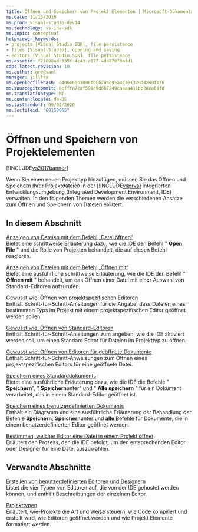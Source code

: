 ```yaml
---
title: Öffnen und Speichern von Projekt Elementen | Microsoft-Dokumentation
ms.date: 11/15/2016
ms.prod: visual-studio-dev14
ms.technology: vs-ide-sdk
ms.topic: conceptual
helpviewer_keywords:
- projects [Visual Studio SDK], file persistence
- files [Visual Studio], opening and saving
- editors [Visual Studio SDK], file persistence
ms.assetid: f71898ad-335f-4c43-a177-4da87078afd1
caps.latest.revision: 10
ms.author: gregvanl
manager: jillfra
ms.openlocfilehash: c406e66b1008f0bb2aad95a427e1329d4269f1f6
ms.sourcegitcommit: 6cfffa72af599a9d667249caaaa411bb28ea69fd
ms.translationtype: MT
ms.contentlocale: de-DE
ms.lasthandoff: 09/02/2020
ms.locfileid: "68158065"
---
```

# <a name="opening-and-saving-project-items"></a>Öffnen und Speichern von Projektelementen
[!INCLUDE[vs2017banner](../../includes/vs2017banner.md)]

Wenn Sie einen neuen Projekttyp hinzufügen, müssen Sie das Öffnen und Speichern Ihrer Projektdateien in der [!INCLUDE[vsprvs](../../includes/vsprvs-md.md)] integrierten Entwicklungsumgebung (Integrated Development Environment, IDE) verwalten. In den folgenden Themen werden die verschiedenen Ansätze zum Öffnen und Speichern von Dateien erörtert.  
  
## <a name="in-this-section"></a>In diesem Abschnitt  
 [Anzeigen von Dateien mit dem Befehl „Datei öffnen“](../../extensibility/internals/displaying-files-by-using-the-open-file-command.md)  
 Bietet eine schrittweise Erläuterung dazu, wie die IDE den Befehl " **Open File** " und die Rolle von Projekten behandelt, die auf diesen Befehl reagieren.  
  
 [Anzeigen von Dateien mit dem Befehl „Öffnen mit“](../../extensibility/internals/displaying-files-by-using-the-open-with-command.md)  
 Bietet eine ausführliche schrittweise Erläuterung, wie die IDE den Befehl " **Öffnen mit** " behandelt, um das Öffnen einer Datei mit einer Auswahl von Standard-Editoren aufzurufen.  
  
 [Gewusst wie: Öffnen von projektspezifischen Editoren](../../extensibility/how-to-open-project-specific-editors.md)  
 Enthält Schritt-für-Schritt-Anleitungen für die Angabe, dass Dateien eines bestimmten Typs im Projekt mit einem projektspezifischen Editor geöffnet werden sollen.  
  
 [Gewusst wie: Öffnen von Standard-Editoren](../../extensibility/how-to-open-standard-editors.md)  
 Enthält Schritt-für-Schritt-Anleitungen zum angeben, wie die IDE aktiviert werden soll, um einen Standard Editor für Dateien im Projekttyp zu öffnen.  
  
 [Gewusst wie: Öffnen von Editoren für geöffnete Dokumente](../../extensibility/how-to-open-editors-for-open-documents.md)  
 Enthält Schritt-für-Schritt-Anweisungen zum Öffnen eines projektspezifischen Editors für eine geöffnete Datei.  
  
 [Speichern eines Standarddokuments](../../extensibility/internals/saving-a-standard-document.md)  
 Bietet eine ausführliche Erläuterung dazu, wie die IDE die Befehle " **Speichern**", " **Speichern**unter" und " **Alle speichern** " für ein Dokument verarbeitet, das in einem Standard-Editor geöffnet ist.  
  
 [Speichern eines benutzerdefinierten Dokuments](../../extensibility/internals/saving-a-custom-document.md)  
 Enthält ein Diagramm und eine ausführliche Erläuterung der Behandlung der Befehle **Speichern**, **Speichern**unter und **alle** Befehle für Dokumente, die in einem benutzerdefinierten Editor geöffnet werden.  
  
 [Bestimmen, welcher Editor eine Datei in einem Projekt öffnet](../../extensibility/internals/determining-which-editor-opens-a-file-in-a-project.md)  
 Erläutert den Prozess, den die IDE befolgt, um den entsprechenden Editor oder Designer für eine Datei auszuwählen.  
  
## <a name="related-sections"></a>Verwandte Abschnitte  
 [Erstellen von benutzerdefinierten Editoren und Designern](../../extensibility/creating-custom-editors-and-designers.md)  
 Listet die vier Typen von Editoren auf, die von der IDE gehostet werden können, und enthält Beschreibungen der einzelnen Editor.  
  
 [Projekttypen](../../extensibility/internals/project-types.md)  
 Erläutert, wie-Projekte die Art und Weise steuern, wie Code kompiliert und erstellt wird, wie Editoren geöffnet werden und wie Projekt Elemente formatiert werden.
